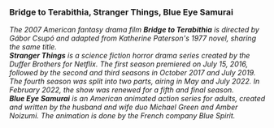 ### Bridge to Terabithia, Stranger Things, Blue Eye Samurai
*The 2007 American fantasy drama film **Bridge to Terabithia** is directed by Gábor Csupó and adapted from Katherine Paterson's 1977 novel, sharing the same title.*  
***Stranger Things** is a science fiction horror drama series created by the Duffer Brothers for Netflix. The first season premiered on July 15, 2016, followed by the second and third seasons in October 2017 and July 2019. The fourth season was split into two parts, airing in May and July 2022. In February 2022, the show was renewed for a fifth and final season.*  
***Blue Eye Samurai** is an American animated action series for adults, created and written by the husband and wife duo Michael Green and Amber Noizumi. The animation is done by the French company Blue Spirit.*  
